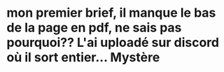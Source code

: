 # mon premier brief, il manque le bas de la page en pdf, ne sais pas pourquoi?? L'ai uploadé sur discord où il sort entier... Mystère
